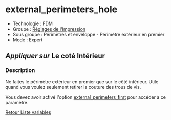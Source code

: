 # external_perimeters_hole

* Technologie : FDM
* Groupe : [Réglages de l'Impression](../print_settings/print_settings.md)
* Sous groupe : Périmètres et enveloppe - Périmètre extérieur en premier
* Mode : Expert

## *Appliquer sur* Le coté Intérieur

### Description

Ne faites le périmètre extérieur en premier que sur le côté intérieur.
Utile quand vous voulez seulement retirer la couture des trous de vis.

Vous devez avoir activé l'option [external_perimeters_first](external_perimeters_first.md) pour accéder à ce paramètre.

[Retour Liste variables](variable_list.md)
